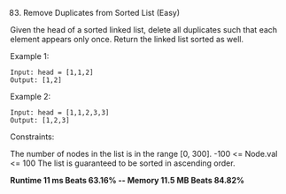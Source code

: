 83. Remove Duplicates from Sorted List (Easy)

Given the head of a sorted linked list, delete all duplicates such that each element appears only once. Return the linked list sorted as well.
 

Example 1:
```
Input: head = [1,1,2]
Output: [1,2]
```
Example 2:
```
Input: head = [1,1,2,3,3]
Output: [1,2,3]
 ```

Constraints:

The number of nodes in the list is in the range [0, 300].
-100 <= Node.val <= 100
The list is guaranteed to be sorted in ascending order.

**Runtime 11 ms Beats 63.16% -- Memory 11.5 MB Beats 84.82%**
